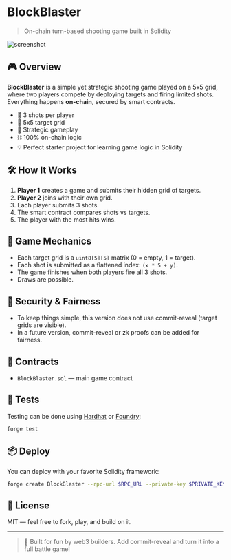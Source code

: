 # BlockBlaster  
  
> On-chain turn-based shooting game built in Solidity  
  
![screenshot](https://dummyimage.com/600x200/000/fff&text=BlockBlaster+on-chain+game)  
  
## 🎮 Overview
**BlockBlaster** is a simple yet strategic shooting game played on a 5x5 grid, where two players compete by deploying targets and firing limited shots. Everything happens **on-chain**, secured by smart contracts.
    
- 🔫 3 shots per player    
- 🎯 5x5 target grid     
- 🧠 Strategic gameplay   
- ⛓️ 100% on-chain logic      
- 💡 Perfect starter project for learning game logic in Solidity   

## 🛠️ How It Works   
1. **Player 1** creates a game and submits their hidden grid of targets. 
2. **Player 2** joins with their own grid.      
3. Each player submits 3 shots.    
4. The smart contract compares shots vs targets.   
5. The player with the most hits wins. 

## 🧱 Game Mechanics 
- Each target grid is a `uint8[5][5]` matrix (0 = empty, 1 = target). 
- Each shot is submitted as a flattened index: `(x * 5 + y)`.
- The game finishes when both players fire all 3 shots.
- Draws are possible.

## 🔐 Security & Fairness
- To keep things simple, this version does not use commit-reveal (target grids are visible).
- In a future version, commit-reveal or zk proofs can be added for fairness.

## 📄 Contracts
- `BlockBlaster.sol` — main game contract

## 🧪 Tests
Testing can be done using [Hardhat](https://hardhat.org/) or [Foundry](https://book.getfoundry.sh/):

```bash
forge test
```

## 📦 Deploy
You can deploy with your favorite Solidity framework:

```bash
forge create BlockBlaster --rpc-url $RPC_URL --private-key $PRIVATE_KEY
```

## 📘 License
MIT — feel free to fork, play, and build on it.

---

> 💬 Built for fun by web3 builders. Add commit-reveal and turn it into a full battle game!
